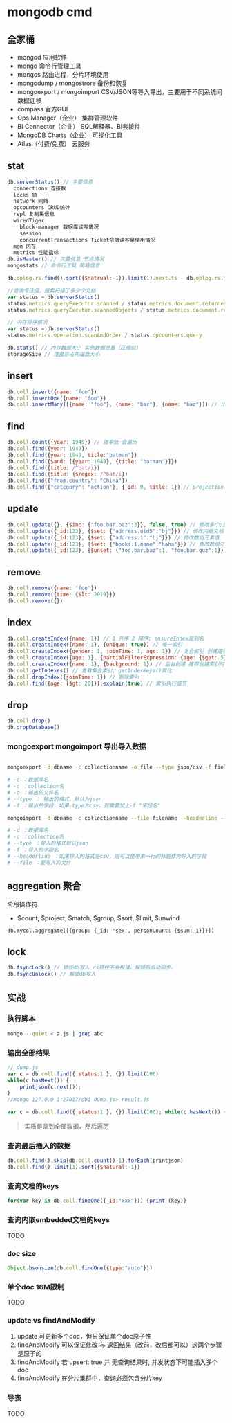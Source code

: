 # mongodb cmd

## 全家桶

- mongod 应用软件
- mongo 命令行管理工具
- mongos 路由进程，分片环境使用
- mongodump / mongostrore 备份和恢复
- mongoexport / mongoimport CSV/JSON等导入导出，主要用于不同系统间数据迁移
- compass 官方GUI
- Ops Manager（企业） 集群管理软件
- BI Connector（企业） SQL解释器、BI套接件
- MongoDB Charts（企业） 可视化工具
- Atlas（付费/免费） 云服务

## stat

```js
db.serverStatus() // 主要信息
  connections 连接数
  locks 锁
  network 网络
  opcounters CRUD统计
  repl 复制集信息
  wiredTiger
    block-manager 数据库读写情况
    session
    concurrentTransactions Ticket令牌读写量使用情况
  mem 内存
  metrics 性能指标
db.isMaster() // 次要信息 节点情况
mongostats // 命令行工具 简略信息

db.oplog.rs.find().sort({$natrual:-1}).limit(1).next.ts - db.oplog.rs.find().sort({$natrual:1}).limit(1).next.ts // 可容纳多久的写操作

//查询专注度，搜索扫描了多少个文档
var status = db.serverStatus()
status.metrics.queryExecutor.scanned / status.metrics.document.returned // 扫描文档
status.metrics.queryExcutor.scannedObjects / status.metrics.document.returned // 返回文档

// 内存排序情况
var status = db.serverStatus()
status.metrics.operation.scanAndOrder / status.opcounters.query

db.stats() // 内存数据大小 实例数据总量（压缩前）
storageSize // 落盘后占用磁盘大小
```

## insert

```js
db.coll.insert({name: "foo"})
db.coll.insertOne({name: "foo"})
db.coll.insertMany([{name: "foo"}, {name: "bar"}, {name: "baz"}]) // 比循环insert效率高很多
```

## find

```js
db.coll.count({year: 1949}) // 效率低 会遍历
db.coll.find({year: 1949})
db.coll.find({year: 1949, title:"batman"})
db.coll.find({$and: [{year: 1949}, {title: "batman"}]})
db.coll.find({title: /^bat/i})
db.coll.find({title: {$regex: /^bat/i})
db.coll.find({"from.country": "China"})
db.coll.find({"category": "action"}, {_id: 0, title: 1}) // projection 投影(字段)
```

## update

```js
db.coll.update({}, {$inc: {"foo.bar.baz":3}}, false, true) // 修改多个;另外变种方法 updateOne, updateMany
db.coll.update({_id:123}, {$set: {"address.uid5":"bj"}}) // 修改内嵌文档
db.coll.update({_id:123}, {$set: {"address.1":"bj"}}) // 修改数组元素值
db.coll.update({_id:123}, {$set: {"books.1.name":"haha"}}) // 修改数组元素内嵌文档的值
db.coll.update({_id:123}, {$unset: {"foo.bar.baz":1, "foo.bar.quz":1}}) // 删除多个内嵌
```

## remove

```js
db.coll.remove({name: "foo"})
db.coll.remove({time: {$lt: 2019}})
db.coll.remove({})
```

## index

```js
db.coll.createIndex({name: 1}) // 1 升序 2 降序; ensureIndex是别名
db.coll.createIndex({name: 1}, {unique: true}) // 唯一索引
db.coll.createIndex({gender: 1, joinTime: 1, age: 1}) // 复合索引 创建遵循ESR原则
db.coll.createIndex({age: 1}, {partialFilterExpression: {age: {$get: 5}}}) // 索引部分创建 age大于5的才创建索引
db.coll.createIndex({name: 1}, {background: 1}) // 后台创建 推荐创建索引时必须加此选项
db.coll.getIndexes() // 查看集合索引; getIndexKeys()简化
db.coll.dropIndex({joinTime: 1}) // 删除索引
db.coll.find({age: {$gt: 20}}).explain(true) // 索引执行细节
```

## drop

```js
db.coll.drop()
db.dropDatabase()
```

### mongoexport mongoimport 导出导入数据

```bash

mongoexport -d dbname -c collectionname -o file --type json/csv -f field

# -d ：数据库名
# -c ：collection名
# -o ：输出的文件名
# --type ： 输出的格式，默认为json
# -f ：输出的字段，如果-type为csv，则需要加上-f "字段名"

mongoimport -d dbname -c collectionname --file filename --headerline --type json/csv -f field

# -d ：数据库名
# -c ：collection名
# --type ：导入的格式默认json
# -f ：导入的字段名
# --headerline ：如果导入的格式是csv，则可以使用第一行的标题作为导入的字段
# --file ：要导入的文件
```

## aggregation 聚合  

阶段操作符  

- $count, $project, $match, $group, $sort, $limit, $unwind  
  
`db.mycol.aggregate([{group: {_id: 'sex', personCount: {$sum: 1}}}])`  

## lock

```js
db.fsyncLock() // 锁住db写入 rs锁住不会报错，解锁后自动同步。
db.fsyncUnlock() // 解锁db写入
```
  
## 实战  

### 执行脚本

```bash
mongo --quiet < a.js | grep abc
```

### 输出全部结果

```js  
// dump.js  
var c = db.coll.find({ status:1 }, {}).limit(100)
while(c.hasNext()) {  
    printjson(c.next());  
}  
//mongo 127.0.0.1:27017/db1 dump.js> result.js  

var c = db.coll.find({ status:1 }, {}).limit(100); while(c.hasNext()) {  printjson(c.next()); }  
```

> 实质是拿到全部数据，然后遍历
  
### 查询最后插入的数据

```js  
db.coll.find().skip(db.coll.count()-1).forEach(printjson)  
db.coll.find().limit(1).sort({$natural:-1})  
```  
  
### 查询文档的keys

```js  
for(var key in db.coll.findOne({_id:"xxx"})) {print (key)}  
```  
  
### 查询内嵌embedded文档的keys

TODO
  
### doc size

```js  
Object.bsonsize(db.coll.findOne({type:"auto"}))  
```

### 单个doc 16M限制

TODO

### update vs findAndModify

1. update 可更新多个doc，但只保证单个doc原子性
2. findAndModify 可以保证修改 与 返回结果（改前，改后都可以）这两个步骤是原子的
3. findAndModify 若 upsert: true 并 无查询结果时, 并发状态下可能插入多个doc
4. findAndModify 在分片集群中，查询必须包含分片key

### 导表

TODO
